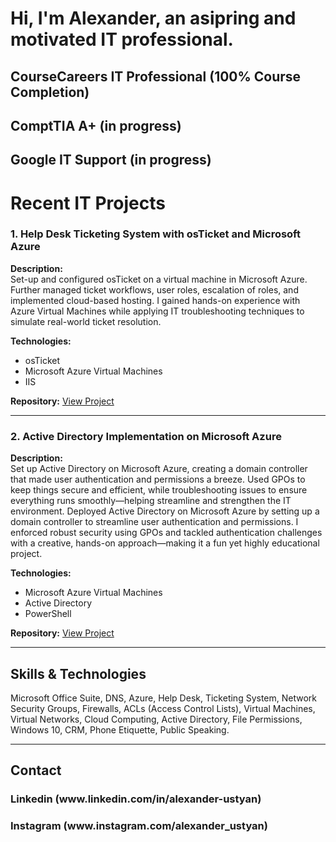 <h1> Hi, I'm Alexander, an asipring and motivated IT professional. </h1> 
<h2> CourseCareers IT Professional (100% Course Completion) </h2>
<h2> ComptTIA A+ (in progress) </h2>
<h2> Google IT Support (in progress) </h2>

<h1> Recent IT Projects </h1>

### 1. Help Desk Ticketing System with osTicket and Microsoft Azure
**Description:**  
Set-up and configured osTicket on a virtual machine in Microsoft Azure. Further managed ticket workflows, user roles, escalation of roles, and implemented cloud-based hosting. I gained hands-on experience with Azure Virtual Machines while applying IT troubleshooting techniques to simulate real-world ticket resolution.

**Technologies:**  
- osTicket  
- Microsoft Azure Virtual Machines  
- IIS  

**Repository:** [View Project](https://github.com/alexander-ustyan/alexander-ustyan)  


---

### 2. Active Directory Implementation on Microsoft Azure
**Description:**  
Set up Active Directory on Microsoft Azure, creating a domain controller that made user authentication and permissions a breeze. Used GPOs to keep things secure and efficient, while troubleshooting issues to ensure everything runs smoothly—helping streamline and strengthen the IT environment.
Deployed Active Directory on Microsoft Azure by setting up a domain controller to streamline user authentication and permissions. I enforced robust security using GPOs and tackled authentication challenges with a creative, hands-on approach—making it a fun yet highly educational project.

**Technologies:**  
- Microsoft Azure Virtual Machines  
- Active Directory  
- PowerShell  

**Repository:** [View Project](https://github.com/alexander-ustyan/alexander-ustyan)  

---

## Skills & Technologies
Microsoft Office Suite, DNS, Azure, Help Desk, Ticketing System, Network Security Groups, Firewalls, ACLs (Access Control Lists), Virtual Machines, Virtual Networks, Cloud Computing, Active Directory, File Permissions, Windows 10, CRM, Phone Etiquette, Public Speaking.

---

## Contact
<h3> Linkedin (www.linkedin.com/in/alexander-ustyan) </h3>
<h3> Instagram (www.instagram.com/alexander_ustyan) </h3>



